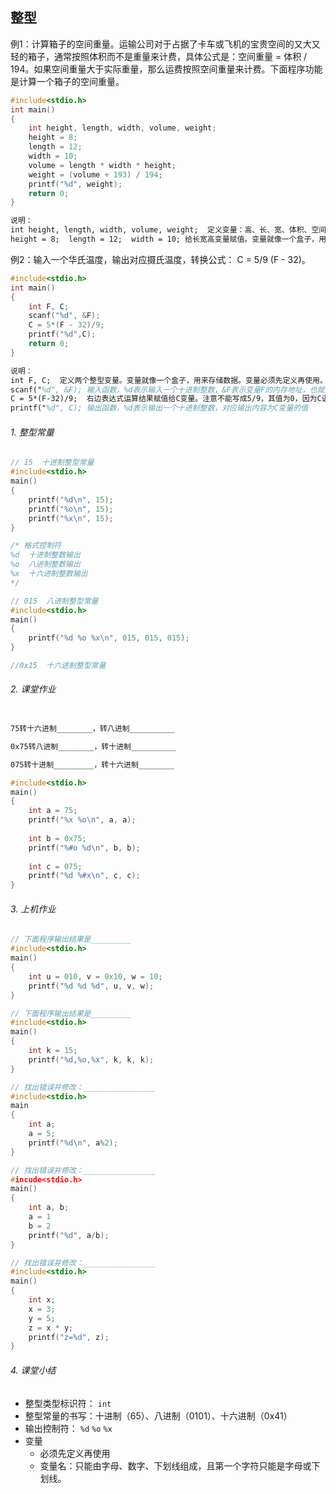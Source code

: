 ## 整型

例1：计算箱子的空间重量。运输公司对于占据了卡车或飞机的宝贵空间的又大又轻的箱子，通常按照体积而不是重量来计费，具体公式是：空间重量 = 体积 / 194。如果空间重量大于实际重量，那么运费按照空间重量来计费。下面程序功能是计算一个箱子的空间重量。

```c
#include<stdio.h>
int main()
{
    int height, length, width, volume, weight;
    height = 8;
    length = 12;
    width = 10;
    volume = length * width * height;
    weight = (volume + 193) / 194;
    printf("%d", weight);
    return 0;
}
```

```tex
说明：
int height, length, width, volume, weight;  定义变量：高、长、宽、体积、空间重量。
height = 8;  length = 12;  width = 10; 给长宽高变量赋值。变量就像一个盒子，用来存储数据。变量必须先定义再使用。
```



例2：输入一个华氏温度，输出对应摄氏温度，转换公式： C = 5/9 (F - 32)。

```c
#include<stdio.h>
int main()
{
    int F, C;
    scanf("%d", &F);
    C = 5*(F - 32)/9;
    printf("%d",C);
    return 0;
}
```

```tex
说明：
int F, C;  定义两个整型变量。变量就像一个盒子，用来存储数据。变量必须先定义再使用。
scanf("%d", &F); 输入函数，%d表示输入一个十进制整数，&F表示变量F的内存地址，也就是输入的整数放到内存&F位置。
C = 5*(F-32)/9;  右边表达式运算结果赋值给C变量。注意不能写成5/9，其值为0，因为C语言中整数/整数结果还是整数。
printf("%d", C); 输出函数，%d表示输出一个十进制整数，对应输出内容为C变量的值
```



###### 1. 整型常量

```c
// 15  十进制整型常量
#include<stdio.h>
main()
{
    printf("%d\n", 15);
    printf("%o\n", 15);
    printf("%x\n", 15);
}

/* 格式控制符      
%d  十进制整数输出    
%o  八进制整数输出    
%x  十六进制整数输出 
*/
```

```c
// 015  八进制整型常量   
#include<stdio.h>
main()
{
    printf("%d %o %x\n", 015, 015, 015);
}
```

```c
//0x15  十六进制整型常量
```



###### 2. 课堂作业

```tex

75转十六进制________，转八进制__________

0x75转八进制________，转十进制__________

075转十进制_________，转十六进制________

```

```c
#include<stdio.h>
main()
{
    int a = 75;
    printf("%x %o\n", a, a);
    
    int b = 0x75;
    printf("%#o %d\n", b, b);
    
    int c = 075;
    printf("%d %#x\n", c, c);
}
```



###### 3. 上机作业

```c
// 下面程序输出结果是_________
#include<stdio.h>
main()
{
    int u = 010, v = 0x10, w = 10;
    printf("%d %d %d", u, v, w);
}
```

```c
// 下面程序输出结果是_________
#include<stdio.h>
main()
{
    int k = 15;
    printf("%d,%o,%x", k, k, k);
}
```

```c
// 找出错误并修改：________________
#include<stdio.h>
main
{
    int a;
    a = 5;
    printf("%d\n", a%2);
}
```

```c
// 找出错误并修改：________________
#incude<stdio.h>
main()
{
    int a, b;
    a = 1
    b = 2
    printf("%d", a/b);
}
```

```c
// 找出错误并修改：________________
#include<stdio.h>
main()
{
    int x;
    x = 3;
    y = 5;
    z = x * y;
    printf("z=%d", z);
}
```

###### 4. 课堂小结

- 整型类型标识符： `int` 
- 整型常量的书写：十进制（65）、八进制（0101）、十六进制（0x41）
- 输出控制符： `%d`  `%o`  `%x`
- 变量
  - 必须先定义再使用
  - 变量名：只能由字母、数字、下划线组成，且第一个字符只能是字母或下划线。






